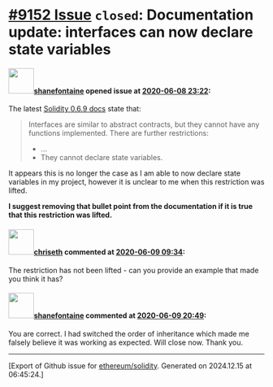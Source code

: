# [\#9152 Issue](https://github.com/ethereum/solidity/issues/9152) `closed`: Documentation update: interfaces can now declare state variables

#### <img src="https://avatars.githubusercontent.com/u/9441295?u=94433349247e792177c12821006747dc5307010b&v=4" width="50">[shanefontaine](https://github.com/shanefontaine) opened issue at [2020-06-08 23:22](https://github.com/ethereum/solidity/issues/9152):

The latest [Solidity 0.6.9 docs](https://solidity.readthedocs.io/en/v0.6.9/contracts.html#interfaces) state that:

> Interfaces are similar to abstract contracts, but they cannot have any functions implemented. There are further restrictions:
>  * ...
> * They cannot declare state variables.

It appears this is no longer the case as I am able to now declare state variables in my project, however it is unclear to me when this restriction was lifted.

**I suggest removing that bullet point from the documentation if it is true that this restriction was lifted.**

#### <img src="https://avatars.githubusercontent.com/u/9073706?v=4" width="50">[chriseth](https://github.com/chriseth) commented at [2020-06-09 09:34](https://github.com/ethereum/solidity/issues/9152#issuecomment-641165341):

The restriction has not been lifted - can you provide an example that made you think it has?

#### <img src="https://avatars.githubusercontent.com/u/9441295?u=94433349247e792177c12821006747dc5307010b&v=4" width="50">[shanefontaine](https://github.com/shanefontaine) commented at [2020-06-09 20:49](https://github.com/ethereum/solidity/issues/9152#issuecomment-641561773):

You are correct. I had switched the order of inheritance which made me falsely believe it was working as expected. Will close now. Thank you.


-------------------------------------------------------------------------------



[Export of Github issue for [ethereum/solidity](https://github.com/ethereum/solidity). Generated on 2024.12.15 at 06:45:24.]
